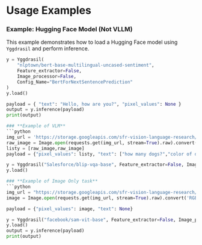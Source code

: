 # Usage Examples

### **Example: Hugging Face Model (Not VLLM)**
This example demonstrates how to load a Hugging Face model using `Yggdrasil` and perform inference.

```python
y = Yggdrasil(
    "nlptown/bert-base-multilingual-uncased-sentiment",
    Feature_extractor=False,
    Image_processor=False,
    Config_Name="BertForNextSentencePrediction"
)
y.load()

payload = { "text": "Hello, how are you?", "pixel_values": None }
output = y.inference(payload)
print(output)

### **Example of VLM**
```python
img_url = 'https://storage.googleapis.com/sfr-vision-language-research/BLIP/demo.jpg' 
raw_image = Image.open(requests.get(img_url, stream=True).raw).convert('RGB')
listy = [raw_image,raw_image]
payload = {"pixel_values": listy, "text": ["how many dogs?","color of dog"]}

y = Yggdrasil("Salesforce/blip-vqa-base", Feature_extractor=False, Image_processor=False)
y.load()

### **Example of Image Only task**
```python
img_url = "https://storage.googleapis.com/sfr-vision-language-research/BLIP/demo.jpg"
image = Image.open(requests.get(img_url, stream=True).raw).convert('RGB')

payload = {"pixel_values": image, "text": None}

y = Yggdrasil("facebook/sam-vit-base", Feature_extractor=False, Image_processor=True)
y.load()
output = y.inference(payload)
print(output)

